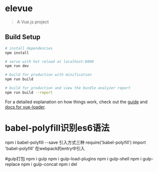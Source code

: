 # elevue

> A Vue.js project

## Build Setup

``` bash
# install dependencies
npm install

# serve with hot reload at localhost:8080
npm run dev

# build for production with minification
npm run build

# build for production and view the bundle analyzer report
npm run build --report
```

For a detailed explanation on how things work, check out the [guide](http://vuejs-templates.github.io/webpack/) and [docs for vue-loader](http://vuejs.github.io/vue-loader).



#  babel-polyfill识别es6语法
npm i babel-polyfill --save
引入方式三种  require('babel-polyfill')
            import 'babel-polyfill'
            在webpack的entry中引入


#gulp打包
npm i gulp 
npm i gulp-load-plugins
npm i gulp-shell
npm i gulp-replace
npm i gulp-concat
npm i del
